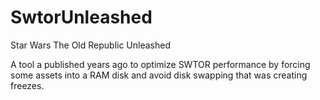 # SwtorUnleashed
Star Wars The Old Republic Unleashed

A tool a published years ago to optimize SWTOR performance by forcing some assets into a RAM disk and avoid disk swapping that was creating freezes.
